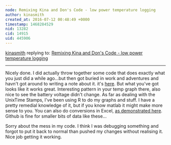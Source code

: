 ```yaml
---
node: Remixing Kina and Don's Code - low power temperature logging
author: kinasmith
created_at: 2016-07-12 00:48:49 +0000
timestamp: 1468284529
nid: 13282
cid: 14915
uid: 445906
---
```




[kinasmith](../profile/kinasmith) replying to: [Remixing Kina and Don's Code - low power temperature logging](../notes/pdhixenbaugh/07-11-2016/remixing-kina-and-don-s-code-low-power-temperature-logging)

----
Nicely done. I did actually throw together some code that does exactly what you just did a while ago...but then got buried in work and adventures and havn't got around to writing a note about it. 
it's [here](https://github.com/kinasmith/publicLab/tree/master/Riffle/Simple_Temp_Logger_LowPwr). But what you've got looks like it works great. Interesting pattern in your temp graph there, also nice to see the battery voltage didn't change. 
As far as dealing with the UnixTime Stamps, I've been using R to do my graphs and stuff. I have a pretty remedial knowledge of it, but if you know matlab it might make more sense to you. You can also do conversions in Excel, [as demonstrated here](https://www.berezniker.com/content/pages/office/excel-convert-unix-time-excel-time). 
Github is fine for smaller bits of data like these...

Sorry about the mess in my code. I think I was debugging something and forgot to put it back to normal than pushed my changes without realising it. Nice job getting it working. 
